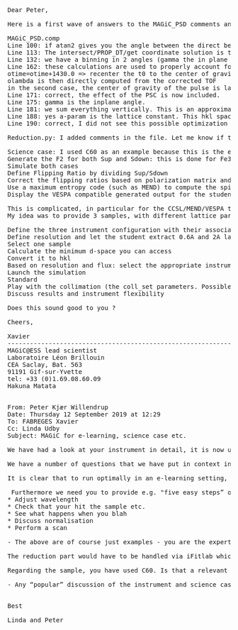 <pre>
Dear Peter,
 
Here is a first wave of answers to the MAGiC_PSD comments and so on.
 
MAGiC_PSD.comp
Line 100: if atan2 gives you the angle between the direct beam (along the local z axis) and the diffused beam then yes, this is a complicated way of doing atan2 😊
Line 113: The intersect/PROP_DT/get coordinate solution is the proper mcstas way of doing things. In the original file it was just a quick and dirty solution knowing that no components would come after the detector.
Line 132: we have a binning in 2 angles (gamma the in plane angle and nu the out of plane angle) and time.
Line 162: these calculations are used to properly account for the choppers setup. In particular, in high resolution mode only the last 200 micro seconds of the 0.6 A neutrons are used. The center of gravity of these neutrons is therefore not the pulse center of gravity. It has to be corrected to properly calculate the wavelength based on the TOF at the detector position. So:
otime=otime+1430.0 => recenter the t0 to the center of gravity of the neutron pulse.
olambda is then directly computed from the corrected TOF
in the second case, the center of gravity of the pulse is lambda dependent as we make use of the pulse shaping chopper. The shortest pulse length is of 200 microseconds for lambda=0.6A and 3860 microseconds for lambda=2.3A.
Line 171: correct, the effect of the PSC is now included.
Line 175: gamma is the inplane angle.
Line 181: we sum everything vertically. This is an approximation of MAGiC allowing to directly convert the information into a single hkl map. In reality, the detector will be 48° vertically which will create a 3D hkl-space. For the purpose of this training I guess simplicity is the key.
Line 188: yes a-param is the lattice constant. This hkl space conversion only works for cubic systems. I propose to use Ni, C60 and Fe3O4 for which I can give the F2.
Line 190: correct, I did not see this possible optimization 😊
 
Reduction.py: I added comments in the file. Let me know if this is ok with you 😊
 
Science case: I used C60 as an example because this is the easiest way to generate data that are directly usable. The instrument will use only polarized neutrons. But introducing polarized neutrons and simulating a relevant scientific case will require a lot of work:
Generate the F2 for both Sup and Sdown: this is done for Fe3O4
Simulate both cases
Define Flipping Ratio by dividing Sup/Sdown
Correct the flipping ratios based on polarization matrix and UB matrix to properly project the polarization (we use the CCSL to do so)
Use a maximum entropy code (such as MEND) to compute the spin density
Display the VESPA compatible generated output for the student to slice through it and rotate.
 
This is complicated, in particular for the CCSL/MEND/VESPA thing.
My idea was to provide 3 samples, with different lattice parameters to let the student play with the instrument configuration and either use intuition to define the best one or follow the “quizz” to properly calculate the instrument resolution, the Q-space you can access and the corresponding hkl you can measure. Then based on resolution one configuration is immediately better than the other. So the steps would be:
 
Define the three instrument configuration with their associated fluxes
Define resolution and let the student extract 0.6A and 2A lambda resolution: is the resolution lambda dependent ? Is it better at short wavelength ?
Select one sample
Calculate the minimum d-space you can access
Convert it to hkl
Based on resolution and flux: select the appropriate instrument configuration
Launch the simulation
Standard
Play with the collimation (the coll_set parameters. Possible values are 0.3, 0.2 and 0.1°)
Discuss results and instrument flexibility
 
Does this sound good to you ?
 
Cheers,
 
Xavier
----------------------------------------------------------------
MAGiC@ESS lead scientist
Laboratoire Léon Brillouin
CEA Saclay, Bat. 563
91191 Gif-sur-Yvette
tel: +33 (0)1.69.08.60.09
Hakuna Matata
 
 
From: Peter Kjær Willendrup <pkwi@fysik.dtu.dk>
Date: Thursday 12 September 2019 at 12:29
To: FABREGES Xavier <Xavier.Fabreges@cea.fr>
Cc: Linda Udby <udby@nbi.dk>
Subject: MAGiC for e-learning, science case etc.
 
We have had a look at your instrument in detail, it is now uploaded at https://github.com/McStasMcXtrace/SINE2020WP3_instruments/tree/master/MAGiC.
 
We have a number of questions that we have put in context in the PSD_MAGiC component file, see https://github.com/McStasMcXtrace/SINE2020WP3_instruments/commit/92248ec52cff796d0241190e0a8058f75de17016 (you can directly download the full file at https://raw.githubusercontent.com/McStasMcXtrace/SINE2020WP3_instruments/master/MAGiC/PSD_MAGiC.comp)
 
It is clear that to run optimally in an e-learning setting, the instrument and infrastructure around would have to be optimised a bit - I am already on that track, but need your input!
 
 Furthermore we need you to provide e.g. "five easy steps” of a standard experiment that we could condensate to quiz questions in connection with the simulation, ala
* Adjust wavelength
* Check that your hit the sample etc.
* See what happens when you blah
* Discuss normalisation 
* Perform a scan
 
- The above are of course just examples - you are the expert here and should know what is relevant to discuss / monitor. :-)
 
The reduction part would have to be handled via iFitlab which I can demonstrate to you in a Skype, but a good help would be a commented version of your python reduction script. I.e. explain every step of the procedure in comments please.
 
Regarding the sample, you have used C60. Is that a relevant science case for the instrument when built? (Why?) Also, the initial thought was to do polarised simulations - is there any relevance in the simulation for that part of the science case?
 
- Any “popular” discussion of the instrument and science case that you have produced already for another purpose would come in very handy…
 

Best
 
Linda and Peter
</pre>
